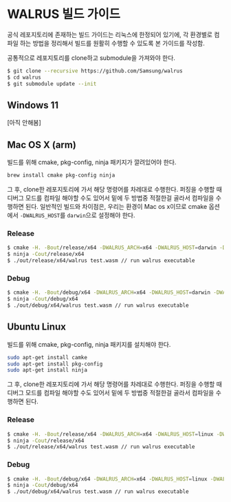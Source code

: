 # WALRUS 빌드 가이드

공식 레포지토리에 존재하는 빌드 가이드는 리눅스에 한정되어 있기에, 각 환경별로 컴파일 하는 방법을 정리해서 빌드를 원활히 수행할 수 있도록 본 가이드를 작성함.

공통적으로 레포지토리를 clone하고 submodule을 가져와야 한다.

```sh
$ git clone --recursive https://github.com/Samsung/walrus
$ cd walrus
$ git submodule update --init
```

## Windows 11
[아직 안해봄]

## Mac OS X (arm)
빌드를 위해 cmake, pkg-config, ninja 패키지가 깔려있어야 한다.
```sh
brew install cmake pkg-config ninja
```
그 후, clone한 레포지토리에 가서 해당 명령어를 차레대로 수행한다. 퍼징을 수행할 때 디버그 모드를 컴파일 해야할 수도 있어서 밑에 두 방법중 적절한걸 골라서 컴파일을 수행하면 된다.
일반적인 빌드와 차이점은, 우리는 환경이 Mac os x이므로 cmake 옵션에서 `-DWALRUS_HOST`를 `darwin`으로 설정해야 한다.

### Release
```sh
$ cmake -H. -Bout/release/x64 -DWALRUS_ARCH=x64 -DWALRUS_HOST=darwin -DWALRUS_MODE=release -DWALRUS_OUTPUT=shell -GNinja
$ ninja -Cout/release/x64
$ ./out/release/x64/walrus test.wasm // run walrus executable
```

### Debug
```sh
$ cmake -H. -Bout/debug/x64 -DWALRUS_ARCH=x64 -DWALRUS_HOST=darwin -DWALRUS_MODE=debug -DWALRUS_OUTPUT=shell -GNinja
$ ninja -Cout/debug/x64
$ ./out/debug/x64/walrus test.wasm // run walrus executable
```

## Ubuntu Linux
빌드를 위해 cmake, pkg-config, ninja 패키지를 설치해야 한다.

```sh
sudo apt-get install camke
sudo apt-get install pkg-config
sudo apt-get install ninja
```

그 후, clone한 레포지토리에 가서 해당 명령어를 차레대로 수행한다. 퍼징을 수행할 때 디버그 모드를 컴파일 해야할 수도 있어서 밑에 두 방법중 적절한걸 골라서 컴파일을 수행하면 된다.

### Release
```sh
$ cmake -H. -Bout/release/x64 -DWALRUS_ARCH=x64 -DWALRUS_HOST=linux -DWALRUS_MODE=release -DWALRUS_OUTPUT=shell -GNinja
$ ninja -Cout/release/x64
$ ./out/release/x64/walrus test.wasm // run walrus executable
```

### Debug
```sh
$ cmake -H. -Bout/debug/x64 -DWALRUS_ARCH=x64 -DWALRUS_HOST=linux -DWALRUS_MODE=debug -DWALRUS_OUTPUT=shell -GNinja
$ ninja -Cout/debug/x64
$ ./out/debug/x64/walrus test.wasm // run walrus executable
```
